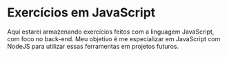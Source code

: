 # Exercícios em JavaScript

Aqui estarei armazenando exercícios feitos com a linguagem JavaScript, com foco no back-end.
Meu objetivo é me especializar em JavaScript com NodeJS para utilizar essas ferramentas em projetos futuros.
